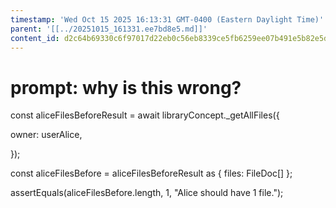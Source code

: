 ```yaml
---
timestamp: 'Wed Oct 15 2025 16:13:31 GMT-0400 (Eastern Daylight Time)'
parent: '[[../20251015_161331.ee7bd8e5.md]]'
content_id: d2c64b69330c6f97017d22eb0c56eb8339ce5fb6259ee07b491e5b82e5dc7c02
---
```


# prompt:  why is this wrong?

const aliceFilesBeforeResult = await libraryConcept.\_getAllFiles({

owner: userAlice,

});

const aliceFilesBefore = aliceFilesBeforeResult as { files: FileDoc\[] };

assertEquals(aliceFilesBefore.length, 1, "Alice should have 1 file.");
